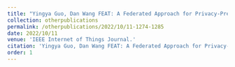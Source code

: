 ```yaml
---
title: "Yingya Guo, Dan Wang FEAT: A Federated Approach for Privacy-Preserving Network Traffic Classification in Heterogeneous Environments."
collection: otherpublications
permalink: /otherpublications/2022/10/11-1274-1285
date: 2022/10/11
venue: 'IEEE Internet of Things Journal.'
citation: 'Yingya Guo, Dan Wang FEAT: A Federated Approach for Privacy-Preserving Network Traffic Classification in Heterogeneous Environments, IEEE Internet of Things Journal , 2022, 10(2): 1274-1285'
order: 1
---
```

